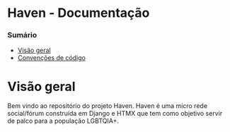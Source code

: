 # Haven - Documentação

### Sumário

* [Visão geral](#visão-geral)
* [Convenções de código](#convenções-de-código)

# Visão geral

Bem vindo ao repositório do projeto Haven. Haven é uma micro rede social/fórum construída em Django e HTMX que tem como objetivo servir de palco para a população LGBTQIA+.



